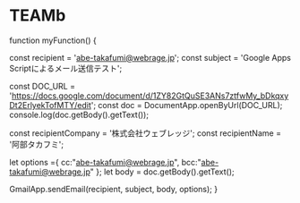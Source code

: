 # TEAMb
function myFunction() {

  const recipient = 'abe-takafumi@webrage.jp'; 
  const subject = 'Google Apps Scriptによるメール送信テスト';

  const DOC_URL = 'https://docs.google.com/document/d/1ZY82GtQuSE3ANs7ztfwMy_bDkqxyDt2ErlyekTofMTY/edit'; 
  const doc = DocumentApp.openByUrl(DOC_URL);
  console.log(doc.getBody().getText());

  const recipientCompany = '株式会社ウェブレッジ';
  const recipientName = '阿部タカフミ';

  let options ={
    cc:"abe-takafumi@webrage.jp",
    bcc:"abe-takafumi@webrage.jp"
  };
  let body = doc.getBody().getText();
  
  
  GmailApp.sendEmail(recipient, subject, body, options);
}
